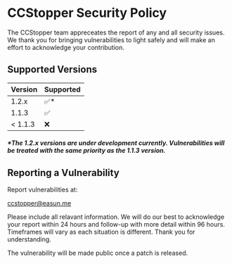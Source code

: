# CCStopper Security Policy
The CCStopper team appreceates the report of any and all security issues. We thank you for bringing vulnerabilities to light safely and will make an
effort to acknowledge your contribution.


## Supported Versions

| Version | Supported          |
| ------- | ------------------ |
| 1.2.x   | ✅*          |
| 1.1.3   | :white_check_mark: |
| < 1.1.3   | :x: |

<h5>*The 1.2.x versions are under development currently. Vulnerabilities will be treated with the same priority as the 1.1.3 version.</h5>

## Reporting a Vulnerability
Report vulnerabilities at:

[ccstopper@easun.me](mailto:ccstopper@easun.me?subject=CCStopper+Security+Issue:)
 
Please include all relavant information. We will do our best to acknowledge your report within 24 hours and follow-up with more detail within 96 hours.
Timeframes will vary as each situation is different. Thank you for understanding.

The vulnerability will be made public once a patch is released.
